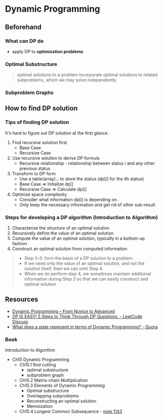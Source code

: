 # Dynamic Programming

## Beforehand

### What can DP do

* apply DP to **optimization problems**

### Optimal Substructure

> optimal solutions to a problem incorporate optimal solutions to related subproblems, which we may solve independently

### Subproblem Graphs

## How to find DP solution

### Tips of finding DP solution

It's hard to figure out DP solution at the first glance.

1. Find recursive solution first
    * Base Case
    * Recursive Case
2. Use recursive solution to derive DP formula
    * Recursive relationship - relationship between status i and any other previous status
3. Transform to DP form
    * Use a table/array/... to store the status (dp[i] for the ith status)
    * Base Case => Initialize dp[]
    * Recursive Case => Calculate dp[i]
4. Optimize space complexity
    * Consider what information dp[i] is depending on.
    * Only keep the necessary information and get rid of other sub-result

### Steps for developing a DP algorithm (Introduction to Algorithm)

1. Characterize the structure of an optimal solution
2. Recursively define the value of an optimal solution
3. Compute the value of an optimal solution, typically in a bottom-up fashion
4. Construct an optimal soluiton from computed information

> * Step 1~3: form the basis of a DP solution to a problem
> * If we need only the value of an optimal solution, and not the solution itself, then we can omit Step 4.
> * When we do perform step 4, we sometimes maintain additional information during Step 3 so that we can easily construct and optimal solution

## Resources

* [Dynamic Programming – From Novice to Advanced](https://www.topcoder.com/community/data-science/data-science-tutorials/dynamic-programming-from-novice-to-advanced/)
* [DP IS EASY! 5 Steps to Think Through DP Questions. - LeetCode Discuss](https://leetcode.com/problems/target-sum/discuss/455024/DP-IS-EASY!-5-Steps-to-Think-Through-DP-Questions.)
* [What does a state represent in terms of Dynamic Programming? - Quora](https://www.quora.com/What-does-a-state-represent-in-terms-of-Dynamic-Programming)

### Book

Introduction to Algorithm

* Ch15 Dynamic Programming
  * Ch15.1 Rod cutting
    * optimal substructure
    * subproblem graph
  * Ch15.2 Matrix-chain Multiplication
  * Ch15.3 Elements of Dynamic Programming
    * Optimal substructure
    * Overlapping subproblems
    * Reconstructing an optimal soluiton
    * Memoization
  * Ch15.4 Longest Common Subsequence - [note 1143](../../Python3/String/LongestCommonSubsequence/Note1143.md)

